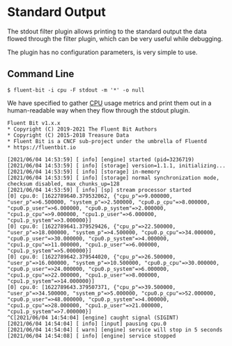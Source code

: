 # Standard Output

The stdout filter plugin allows printing to the standard output the data flowed through the filter plugin, which can be very useful while debugging.

The plugin has no configuration parameters, is very simple to use.

## Command Line

```text
$ fluent-bit -i cpu -F stdout -m '*' -o null
```

We have specified to gather [CPU](../inputs/cpu-metrics.md) usage metrics and print them out in a human-readable way when they flow through the stdout plugin.

```text
Fluent Bit v1.x.x
* Copyright (C) 2019-2021 The Fluent Bit Authors
* Copyright (C) 2015-2018 Treasure Data
* Fluent Bit is a CNCF sub-project under the umbrella of Fluentd
* https://fluentbit.io

[2021/06/04 14:53:59] [ info] [engine] started (pid=3236719)
[2021/06/04 14:53:59] [ info] [storage] version=1.1.1, initializing...
[2021/06/04 14:53:59] [ info] [storage] in-memory
[2021/06/04 14:53:59] [ info] [storage] normal synchronization mode, checksum disabled, max_chunks_up=128
[2021/06/04 14:53:59] [ info] [sp] stream processor started
[0] cpu.0: [1622789640.379532062, {"cpu_p"=>9.000000, "user_p"=>6.500000, "system_p"=>2.500000, "cpu0.p_cpu"=>8.000000, "cpu0.p_user"=>6.000000, "cpu0.p_system"=>2.000000, "cpu1.p_cpu"=>9.000000, "cpu1.p_user"=>6.000000, "cpu1.p_system"=>3.000000}]
[0] cpu.0: [1622789641.379529426, {"cpu_p"=>22.500000, "user_p"=>18.000000, "system_p"=>4.500000, "cpu0.p_cpu"=>34.000000, "cpu0.p_user"=>30.000000, "cpu0.p_system"=>4.000000, "cpu1.p_cpu"=>11.000000, "cpu1.p_user"=>6.000000, "cpu1.p_system"=>5.000000}]
[0] cpu.0: [1622789642.379544020, {"cpu_p"=>26.500000, "user_p"=>16.000000, "system_p"=>10.500000, "cpu0.p_cpu"=>30.000000, "cpu0.p_user"=>24.000000, "cpu0.p_system"=>6.000000, "cpu1.p_cpu"=>22.000000, "cpu1.p_user"=>8.000000, "cpu1.p_system"=>14.000000}]
[0] cpu.0: [1622789643.379507371, {"cpu_p"=>39.500000, "user_p"=>34.500000, "system_p"=>5.000000, "cpu0.p_cpu"=>52.000000, "cpu0.p_user"=>48.000000, "cpu0.p_system"=>4.000000, "cpu1.p_cpu"=>28.000000, "cpu1.p_user"=>21.000000, "cpu1.p_system"=>7.000000}]
^C[2021/06/04 14:54:04] [engine] caught signal (SIGINT)
[2021/06/04 14:54:04] [ info] [input] pausing cpu.0
[2021/06/04 14:54:04] [ warn] [engine] service will stop in 5 seconds
[2021/06/04 14:54:08] [ info] [engine] service stopped
```

